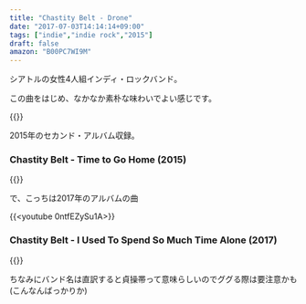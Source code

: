 ```yaml
---
title: "Chastity Belt - Drone"
date: "2017-07-03T14:14:14+09:00"
tags: ["indie","indie rock","2015"]
draft: false
amazon: "B00PC7WI9M"
---
```


シアトルの女性4人組インディ・ロックバンド。

この曲をはじめ、なかなか素朴な味わいでよい感じです。

{{<youtube HrMZuFn7Q9w>}}

2015年のセカンド・アルバム収録。

### Chastity Belt - Time to Go Home (2015)

{{<amazon B00PC7WI9M>}}

で、こっちは2017年のアルバムの曲

{{<youtube 0ntfEZySu1A>}}

### Chastity Belt - I Used To Spend So Much Time Alone  (2017)

{{<amazon B00PC83SG8>}}

ちなみにバンド名は直訳すると貞操帯って意味らしいのでググる際は要注意かも (こんなんばっかりか)
